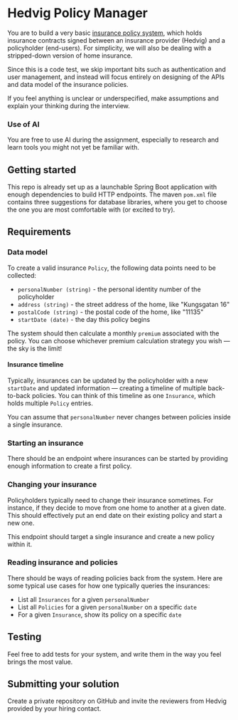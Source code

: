 # Hedvig Policy Manager

You are to build a very basic [insurance policy system](https://en.wikipedia.org/wiki/Insurance_policy), which holds
insurance contracts signed between an insurance provider (Hedvig) and a policyholder (end-users).
For simplicity, we will also be dealing with a stripped-down version of home insurance.

Since this is a code test, we skip important bits such as authentication and user management, and instead will focus
entirely on designing of the APIs and data model of the insurance policies.

If you feel anything is unclear or underspecified, make assumptions and explain your thinking during the interview.

### Use of AI

You are free to use AI during the assignment, especially to research and learn tools you might not yet be familiar with.

## Getting started

This repo is already set up as a launchable Spring Boot application with enough dependencies to build HTTP endpoints.
The maven `pom.xml` file contains three suggestions for database libraries, where you get to choose the one you are
most comfortable with (or excited to try).

## Requirements

### Data model

To create a valid insurance `Policy`, the following data points need to be collected:

* `personalNumber (string)` - the personal identity number of the policyholder 
* `address (string)` - the street address of the home, like "Kungsgatan 16" 
* `postalCode (string)` - the postal code of the home, like "11135"
* `startDate (date)` - the day this policy begins

The system should then calculate a monthly `premium` associated with the policy. You can choose whichever premium
calculation strategy you wish — the sky is the limit!

#### Insurance timeline

Typically, insurances can be updated by the policyholder with a new `startDate` and updated information — creating
a timeline of multiple back-to-back policies. You can think of this timeline as one `Insurance`, which holds multiple
`Policy` entries.

You can assume that `personalNumber` never changes between policies inside a single insurance.

### Starting an insurance

There should be an endpoint where insurances can be started by providing enough information to create a first policy.

### Changing your insurance

Policyholders typically need to change their insurance sometimes. For instance, if they decide to move from one
home to another at a given date. This should effectively put an end date on their existing policy and start a new one.

This endpoint should target a single insurance and create a new policy within it.

### Reading insurance and policies

There should be ways of reading policies back from the system. Here are some typical use cases for how one typically
queries the insurances:

* List all `Insurances` for a given `personalNumber`
* List all `Policies` for a given `personalNumber` on a specific `date`
* For a given `Insurance`, show its policy on a specific `date`

## Testing

Feel free to add tests for your system, and write them in the way you feel brings the most value.

## Submitting your solution

Create a private repository on GitHub and invite the reviewers from Hedvig provided by your hiring contact.
